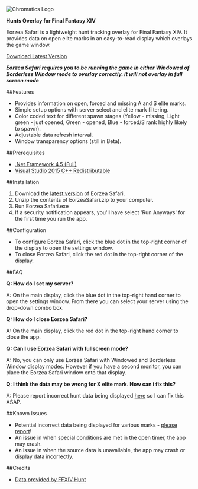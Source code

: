 ![Chromatics Logo](http://thejourneynetwork.net/eorzeasafari/eorzeasafari_black_md.png)

**Hunts Overlay for Final Fantasy XIV**

Eorzea Safari is a lightweight hunt tracking overlay for Final Fantasy XIV. It provides data on open elite marks in an easy-to-read display which overlays the game window.


[Download Latest Version](https://github.com/roxaskeyheart/Eorzea-Safari/releases)

***Eorzea Safari requires you to be running the game in either Windowed of Borderless Window mode to overlay correctly. It will not overlay in full screen mode***


##Features

* Provides information on open, forced and missing A and S elite marks.
* Simple setup options with server select and elite mark filtering.
* Color coded text for different spawn stages (Yellow - missing, Light green - just opened, Green - opened, Blue - forced/S rank highly likely to spawn).
* Adjustable data refresh interval.
* Window transparency options (still in Beta).


##Prerequisites

* [.Net Framework 4.5 (Full)](https://www.microsoft.com/en-au/download/details.aspx?id=30653)
* [Visual Studio 2015 C++ Redistributable](https://www.microsoft.com/en-au/download/details.aspx?id=48145)


##Installation

1. Download the [latest version](https://github.com/roxaskeyheart/Eorzea-Safari/releases) of Eorzea Safari.
2. Unzip the contents of EorzeaSafari.zip to your computer.
3. Run Eorzea Safari.exe
4. If a security notification appears, you'll have select 'Run Anyways' for the first time you run the app.


##Configuration

* To configure Eorzea Safari, click the blue dot in the top-right corner of the display to open the settings window.
* To close Eorzea Safari, click the red dot in the top-right corner of the display.

##FAQ


**Q: How do I set my server?**

A: On the main display, click the blue dot in the top-right hand corner to open the settings window. From there you can select your server using the drop-down combo box.


**Q: How do I close Eorzea Safari?**

A: On the main display, click the red dot in the top-right hand corner to close the app.


**Q: Can I use Eorzea Safari with fullscreen mode?**

A: No, you can only use Eorzea Safari with Windowed and Borderless Window display modes. However if you have a second monitor, you can place the Eorzea Safari window onto that display.


**Q: I think the data may be wrong for X elite mark. How can i fix this?**

A: Please report incorrect hunt data being displayed [here](https://github.com/roxaskeyheart/Eorzea-Safari/issues) so I can fix this ASAP.


##Known Issues

* Potential incorrect data being displayed for various marks - [please report](https://github.com/roxaskeyheart/Eorzea-Safari/issues)!
* An issue in when special conditions are met in the open timer, the app may crash.
* An issue in when the source data is unavailable, the app may crash or display data incorrectly.



##Credits

* [Data provided by FFXIV Hunt](http://ffxivhunt.com/)
